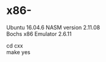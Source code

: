 # x86-

Ubuntu 16.04.6
NASM version 2.11.08          
Bochs x86 Emulator 2.6.11


cd cxx          
make
yes

